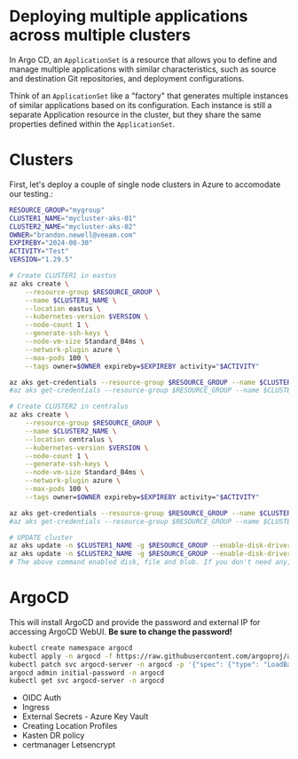 # Deploying multiple applications across multiple clusters

In Argo CD, an `ApplicationSet` is a resource that allows you to define and manage multiple applications with similar characteristics, such as source and destination Git repositories, and deployment configurations.

Think of an `ApplicationSet` like a "factory" that generates multiple instances of similar applications based on its configuration. Each instance is still a separate Application resource in the cluster, but they share the same properties defined within the `ApplicationSet`.



# Clusters

First, let's deploy a couple of single node clusters in Azure to accomodate our testing.: 

```bash
RESOURCE_GROUP="mygroup"
CLUSTER1_NAME="mycluster-aks-01"
CLUSTER2_NAME="mycluster-aks-02"
OWNER="brandon.newell@veeam.com"
EXPIREBY="2024-08-30"
ACTIVITY="Test"
VERSION="1.29.5"

# Create CLUSTER1 in eastus
az aks create \
    --resource-group $RESOURCE_GROUP \
    --name $CLUSTER1_NAME \
    --location eastus \
    --kubernetes-version $VERSION \
    --node-count 1 \
    --generate-ssh-keys \
    --node-vm-size Standard_B4ms \
    --network-plugin azure \
    --max-pods 100 \
    --tags owner=$OWNER expireby=$EXPIREBY activity="$ACTIVITY"

az aks get-credentials --resource-group $RESOURCE_GROUP --name $CLUSTER1_NAME --overwrite-existing
#az aks get-credentials --resource-group $RESOURCE_GROUP --name $CLUSTER1_NAME --overwrite-existing --file $HOME/.kube/contexts/${CLUSTER1_NAME}.yaml

# Create CLUSTER2 in centralus
az aks create \
    --resource-group $RESOURCE_GROUP \
    --name $CLUSTER2_NAME \
    --location centralus \
    --kubernetes-version $VERSION \
    --node-count 1 \
    --generate-ssh-keys \
    --node-vm-size Standard_B4ms \
    --network-plugin azure \
    --max-pods 100 \
    --tags owner=$OWNER expireby=$EXPIREBY activity="$ACTIVITY"

az aks get-credentials --resource-group $RESOURCE_GROUP --name $CLUSTER2_NAME --overwrite-existing
#az aks get-credentials --resource-group $RESOURCE_GROUP --name $CLUSTER2_NAME --overwrite-existing --file $HOME/.kube/contexts/${CLUSTER2_NAME}.yaml

# UPDATE cluster
az aks update -n $CLUSTER1_NAME -g $RESOURCE_GROUP --enable-disk-driver --enable-file-driver --enable-blob-driver --enable-snapshot-controller
az aks update -n $CLUSTER2_NAME -g $RESOURCE_GROUP --enable-disk-driver --enable-file-driver --enable-blob-driver --enable-snapshot-controller
# The above command enabled disk, file and blob. If you don't need any, you can remove it.
```

# ArgoCD
This will install ArgoCD and provide the password and external IP for accessing ArgoCD WebUI.  **Be sure to change the password!**

```bash
kubectl create namespace argocd
kubectl apply -n argocd -f https://raw.githubusercontent.com/argoproj/argo-cd/stable/manifests/install.yaml
kubectl patch svc argocd-server -n argocd -p '{"spec": {"type": "LoadBalancer"}}'
argocd admin initial-password -n argocd
kubectl get svc argocd-server -n argocd
```

* OIDC Auth 
* Ingress
* External Secrets - Azure Key Vault
* Creating Location Profiles
* Kasten DR policy
* certmanager Letsencrypt
